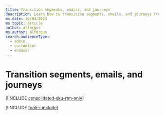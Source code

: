 ```yaml
---
title: Transition segments, emails, and journeys
description: Learn how to transition segments, emails, and journeys from outbound marketing to real-time journeys in Dynamics 365 Customer Insights - Journeys.
ms.date: 10/04/2023
ms.topic: article
author: alfergus
ms.author: alfergus
search.audienceType: 
  - admin
  - customizer
  - enduser
---
```


# Transition segments, emails, and journeys

[!INCLUDE [consolidated-sku-rtm-only](./includes/consolidated-sku-rtm-only.md)]

[!INCLUDE [footer-include](./includes/footer-banner.md)]
